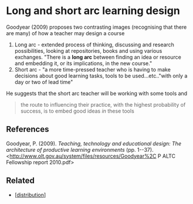# Long and short arc learning design

Goodyear (2009) proposes two contrasting images (recognising that there are many) of how a teacher may design a course

1. Long arc - extended process of thinking, discussing and research possibilities, looking at repositories, books and using various exchanges. "There is a **long arc** between finding an idea or resource and embedding it, or its implications, in the new course."
2. Short arc - "a more time-pressed teacher who is having to make decisions about good learning tasks, tools to be used...etc.."with only a day or two of lead time"

He suggests that the short arc teacher will be working with some tools and
> the route to influencing their practice, with the highest probability of success, is to embed good ideas _in_ these tools

## References

Goodyear, P. (2009). *Teaching, technology and educational design: The architecture of productive learning environments* (pp. 1--37). <http://www.olt.gov.au/system/files/resources/Goodyear%2C P ALTC Fellowship report 2010.pdf>

## Related

- [[distribution]]

[//begin]: # "Autogenerated link references for markdown compatibility"
[distribution]: ../distribution "Distribution"
[//end]: # "Autogenerated link references"